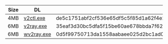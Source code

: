 |    Size   |     DL  | sha512sum |
|  ---  |  ---  |  ---  |
| 4MB | [v2ctl.exe](https://cdn.jsdelivr.net/gh/googleians/v2ray-core@main/v2ctl.exe) | de5c1751abf2cf536e65df5c5f85d1a62f4e2e2483bd25bf9c29c9f89e9651162856fd6ec9ee5d3eb2fedd60c3e47e1e7e6ea80837ae07d60c2589b5754b3c2c |
| 6MB | [v2ray.exe](https://cdn.jsdelivr.net/gh/googleians/v2ray-core@main/v2ray.exe) | 35eaf3d30bc5dfa5f15be60ae678bbda7f62cfbf6f0e8beb28bd9e084a755e552345e2502c12702e087970545662363341d19ad043225697c1175df4799aae8b |
| 6MB | [wv2ray.exe](https://cdn.jsdelivr.net/gh/googleians/v2ray-core@main/wv2ray.exe) | 0d5f99750713da1558aabaee025d2bc1ad0fc4240afd390355ef088974e2ef964911a71266e935e49a3f244ede393a58c49bbb72ba68d48755c68464e74135e6 |
